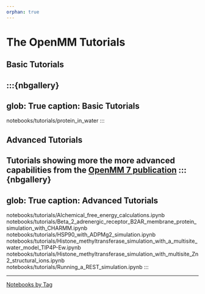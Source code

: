 ```yaml
---
orphan: true
---
```

# The OpenMM Tutorials


## Basic Tutorials
:::{nbgallery}
---
glob: True
caption: Basic Tutorials
---
notebooks/tutorials/protein_in_water
:::

## Advanced Tutorials
Tutorials showing more the more advanced capabilities from the [OpenMM 7 publication](https://doi.org/10.1371/journal.pcbi.1005659)
:::{nbgallery}
---
glob: True
caption: Advanced Tutorials
---
notebooks/tutorials/Alchemical_free_energy_calculations.ipynb
notebooks/tutorials/Beta_2_adrenergic_receptor_B2AR_membrane_protein_simulation_with_CHARMM.ipynb
notebooks/tutorials/HSP90_with_ADPMg2_simulation.ipynb
notebooks/tutorials/Histone_methyltransferase_simulation_with_a_multisite_water_model_TIP4P-Ew.ipynb
notebooks/tutorials/Histone_methyltransferase_simulation_with_multisite_Zn2_structural_ions.ipynb
notebooks/tutorials/Running_a_REST_simulation.ipynb
:::

----

[Notebooks by Tag](genindex)


